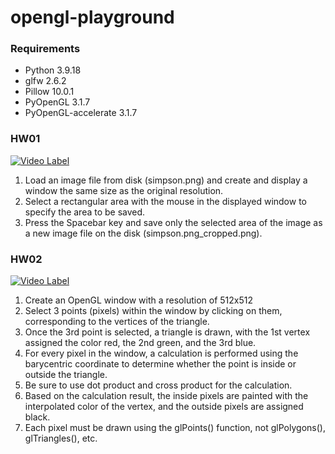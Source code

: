 # opengl-playground

### Requirements

- Python 3.9.18
- glfw 2.6.2
- Pillow 10.0.1
- PyOpenGL 3.1.7
- PyOpenGL-accelerate 3.1.7

### HW01

[![Video Label](http://img.youtube.com/vi/EuFYsd2ydks/0.jpg)](https://youtu.be/EuFYsd2ydks)

1. Load an image file from disk (simpson.png) and create and display a window the same size as the original resolution.
2. Select a rectangular area with the mouse in the displayed window to specify the area to be saved.
3. Press the Spacebar key and save only the selected area of the image as a new image file on the disk (simpson.png_cropped.png).


### HW02

[![Video Label](http://img.youtube.com/vi/rWJF-PC7wHA/0.jpg)](https://youtu.be/rWJF-PC7wHA)

1. Create an OpenGL window with a resolution of 512x512
2. Select 3 points (pixels) within the window by clicking on them, corresponding to the vertices of the triangle.
3. Once the 3rd point is selected, a triangle is drawn, with the 1st vertex assigned the color red, the 2nd green, and the 3rd blue.
4. For every pixel in the window, a calculation is performed using the barycentric coordinate to determine whether the point is inside or outside the triangle.
5. Be sure to use dot product and cross product for the calculation.
6. Based on the calculation result, the inside pixels are painted with the interpolated color of the vertex, and the outside pixels are assigned black.
7. Each pixel must be drawn using the glPoints() function, not glPolygons(), glTriangles(), etc.
